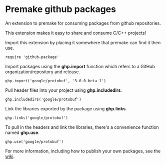 # Premake github packages

An extension to premake for consuming packages from github repositories.

This extension makes it easy to share and consume C/C++ projects!

Import this extension by placing it somewhere that premake can find it then use.

    require 'github-package'

Import packages using the **ghp.import** function which refers to a GitHub organization/repository and release.

    ghp.import('google/protobuf', '3.0.0-beta-1')

Pull header files into your project using **ghp.includedirs**.

    ghp.includedirs('google/protobuf')

Link the libraries exported by the package using **ghp.links**.

    ghp.links('google/protobuf')

To pull in the headers and link the libraries, there's a convenience function named **ghp.use**.

    ghp.use('google/protobuf')

For more information, including how to publish your own packages, see the [wiki](https://github.com/mversluys/github-package/wiki).
